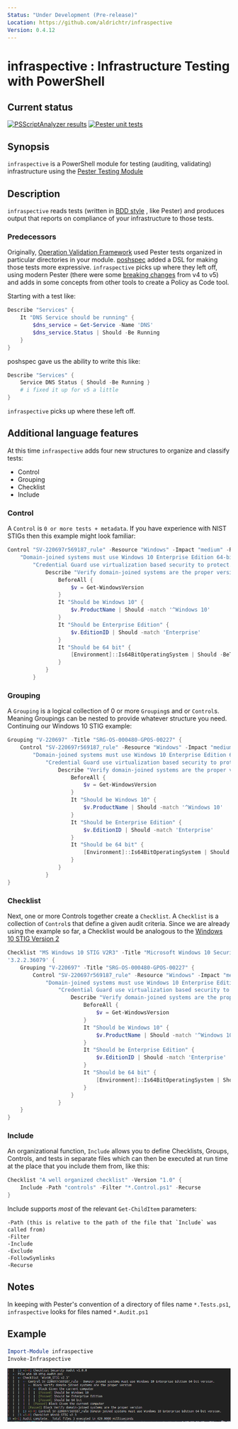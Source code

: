 ```yaml
---
Status: "Under Development (Pre-release)"
Location: https://github.com/aldrichtr/infraspective
Version: 0.4.12
---
```

# infraspective : Infrastructure Testing with PowerShell

## Current status

[![PSScriptAnalyzer
results](https://github.com/aldrichtr/infraspective/actions/workflows/cicd-run-pssa.yml/badge.svg)](https://github.com/aldrichtr/infraspective/actions/workflows/cicd-run-pssa.yml)
[![Pester unit tests](https://github.com/aldrichtr/infraspective/actions/workflows/cicd-run-unit-tests.yml/badge.svg)](https://github.com/aldrichtr/infraspective/actions/workflows/cicd-run-unit-tests.yml)

## Synopsis

`infraspective` is a PowerShell module for testing (auditing, validating) infrastructure using
the [Pester Testing Module](https://pester.dev)

## Description


`infraspective` reads tests (written in [BDD style](https://www.agilealliance.org/glossary/bdd/) , like Pester) and
produces output that reports on compliance of your infrastructure to those tests.

### Predecessors

Originally, [Operation Validation Framework](https://github.com/PowerShell/Operation-Validation-Framework) used
Pester tests organized in particular directories in your module.
[poshspec](https://github.com/TicketMaster/poshspec) added a DSL for making those tests more expressive.
`infraspective` picks up where they left off, using modern Pester (there were some
[breaking changes](https://pester.dev/docs/migrations/breaking-changes-in-v5) from v4 to v5) and adds in some
concepts from other tools to create a Policy as Code tool.

Starting with a test like:
``` powershell
Describe "Services" {
    It "DNS Service should be running" {
        $dns_service = Get-Service -Name 'DNS'
        $dns_service.Status | Should -Be Running
    }
}
```

poshspec gave us the ability to write this like:

``` powershell
Describe "Services" {
    Service DNS Status { Should -Be Running }
    # i fixed it up for v5 a little
}
```

  `infraspective` picks up where these left off.

## Additional language features

At this time `infraspective` adds four new structures to organize and classify tests:

- Control
- Grouping
- Checklist
- Include


### Control

A `Control` is `0 or more tests + metadata`.  If you have experience with NIST STIGs then this example might look
familiar:

``` powershell
Control "SV-220697r569187_rule" -Resource "Windows" -Impact "medium" -Reference 'CCI:000366'-Title (
    "Domain-joined systems must use Windows 10 Enterprise Edition 64-bit version.") -Description (
        "Credential Guard use virtualization based security to protect...") {
            Describe "Verify domain-joined systems are the proper version" {
                BeforeAll {
                    $v = Get-WindowsVersion
                }
                It "Should be Windows 10" {
                    $v.ProductName | Should -match '^Windows 10'
                }
                It "Should be Enterprise Edition" {
                    $v.EditionID | Should -match 'Enterprise'
                }
                It "Should be 64 bit" {
                    [Environment]::Is64BitOperatingSystem | Should -BeTrue
                }
            }
        }
```

### Grouping

A `Grouping` is a logical collection of 0 or more `Grouping`s and or `Control`s.  Meaning Groupings
can be nested to provide whatever structure you need.  Continuing our Windows 10 STIG example:

``` powershell
Grouping "V-220697" -Title "SRG-OS-000480-GPOS-00227" {
    Control "SV-220697r569187_rule" -Resource "Windows" -Impact "medium" -Reference 'CCI:000366'-Title (
        "Domain-joined systems must use Windows 10 Enterprise Edition 64-bit version.") -Description (
            "Credential Guard use virtualization based security to protect...") {
                Describe "Verify domain-joined systems are the proper version" {
                    BeforeAll {
                        $v = Get-WindowsVersion
                    }
                    It "Should be Windows 10" {
                        $v.ProductName | Should -match '^Windows 10'
                    }
                    It "Should be Enterprise Edition" {
                        $v.EditionID | Should -match 'Enterprise'
                    }
                    It "Should be 64 bit" {
                        [Environment]::Is64BitOperatingSystem | Should -BeTrue
                    }
                }
            }
}
```

### Checklist

Next, one or more Controls together create a `Checklist`.  A `Checklist` is a collection of `Control`s that define a
given audit criteria.  Since we are already using the example so far, a Checklist would be analogous to the
[Windows 10 STIG Version 2](https://stigviewer.com/stig/windows_10/)

``` powershell
Checklist "MS Windows 10 STIG V2R3" -Title "Microsoft Windows 10 Security Technical Implementation Guide" -Version
'3.2.2.36079' {
    Grouping "V-220697" -Title "SRG-OS-000480-GPOS-00227" {
        Control "SV-220697r569187_rule" -Resource "Windows" -Impact "medium" -Reference 'CCI:000366'-Title (
            "Domain-joined systems must use Windows 10 Enterprise Edition 64-bit version.") -Description (
                "Credential Guard use virtualization based security to protect...") {
                    Describe "Verify domain-joined systems are the proper version" {
                        BeforeAll {
                            $v = Get-WindowsVersion
                        }
                        It "Should be Windows 10" {
                            $v.ProductName | Should -match '^Windows 10'
                        }
                        It "Should be Enterprise Edition" {
                            $v.EditionID | Should -match 'Enterprise'
                        }
                        It "Should be 64 bit" {
                            [Environment]::Is64BitOperatingSystem | Should -BeTrue
                        }
                    }
                }
    }
}
```

### Include

An organizational function, `Include` allows you to define Checklists, Groups, Controls, and tests in separate files
which can then be executed at run time at the place that you include them from, like this:

``` powershell
Checklist "A well organized checklist" -Version "1.0" {
    Include -Path "controls" -Filter "*.Control.ps1" -Recurse
}
```

Include supports _most_ of the relevant `Get-ChildItem` parameters:

```
-Path (this is relative to the path of the file that `Include` was called from)
-Filter
-Include
-Exclude
-FollowSymlinks
-Recurse
```

## Notes

In keeping with Pester's convention of a directory of files name `*.Tests.ps1`, `infraspective` looks for files
named `*.Audit.ps1`

## Example

```powershell
Import-Module infraspective
Invoke-Infraspective
```
![infraspective output](docs/images/infraspective-output-1.png)
